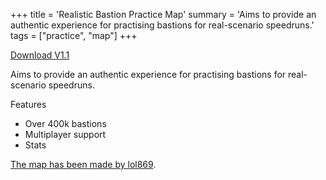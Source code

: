 +++
title = 'Realistic Bastion Practice Map'
summary = 'Aims to provide an authentic experience for practising bastions for real-scenario speedruns.'
tags = ["practice", "map"]
+++

[Download V1.1](../Realistic_Bastion_Practice.mcworld)

Aims to provide an authentic experience for practising bastions for
real-scenario speedruns.

Features
- Over 400k bastions
- Multiplayer support
- Stats

[The map has been made by
lol869](https://www.speedrun.com/users/lol869).
